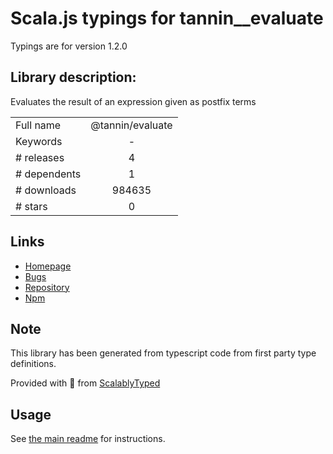 
# Scala.js typings for tannin__evaluate

Typings are for version 1.2.0

## Library description:
Evaluates the result of an expression given as postfix terms

|                    |                 |
| ------------------ | :-------------: |
| Full name          | @tannin/evaluate |
| Keywords           | - |
| # releases         | 4 |
| # dependents       | 1 |
| # downloads        | 984635 |
| # stars            | 0 |

## Links
- [Homepage](https://github.com/aduth/tannin)
- [Bugs](https://github.com/aduth/tannin/issues)
- [Repository](https://github.com/aduth/tannin)
- [Npm](https://www.npmjs.com/package/%40tannin%2Fevaluate)
    


## Note
This library has been generated from typescript code from first party type definitions.

Provided with :purple_heart: from [ScalablyTyped](https://github.com/oyvindberg/ScalablyTyped)

## Usage
See [the main readme](../../readme.md) for instructions.


